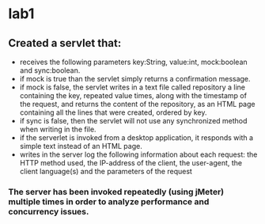 # lab1
## Created a servlet that:
- receives the following parameters key:String, value:int, mock:boolean and sync:boolean.
- if mock is true than the servlet simply returns a confirmation message.
- if mock is false, the servlet writes in a text file called repository a line containing the key, repeated value times, along with the timestamp of the request, and returns the content of the repository, as an HTML page containing all the lines that were created, ordered by key.
- if sync is false, then the servlet will not use any synchronized method when writing in the file.
- if the serverlet is invoked from a desktop application, it responds with a simple text instead of an HTML page.
- writes in the server log the following information about each request: the HTTP method used, the IP-address of the client, the user-agent, the client language(s) and the parameters of the request
### The server has been invoked repeatedly (using jMeter) multiple times in order to analyze performance and concurrency issues.
